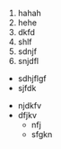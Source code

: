 1. hahah
2. hehe
3. dkfd
  1. shlf
  2. sdnjf
  3. snjdfl
* sdhjflgf
* sjfdk
- njdkfv
- dfjkv
  - nfj
  - sfgkn
